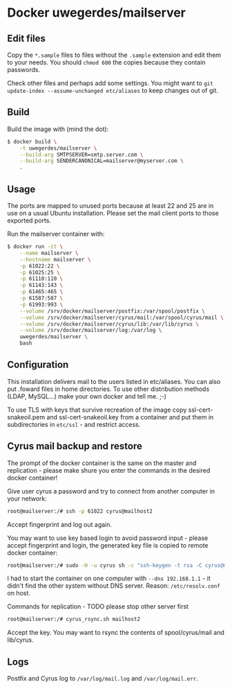 # Docker uwegerdes/mailserver

## Edit files

Copy the `*.sample` files to files without the `.sample` extension and edit them to your needs. You should `chmod 600` the copies because they contain passwords.

Check other files and perhaps add some settings. You might want to `git update-index --assume-unchanged etc/aliases` to keep changes out of git.

## Build

Build the image with (mind the dot):

```bash
$ docker build \
	-t uwegerdes/mailserver \
	--build-arg SMTPSERVER=smtp.server.com \
	--build-arg SENDERCANONICAL=mailserver@myserver.com \
	.
```

## Usage

The ports are mapped to unused ports because at least 22 and 25 are in use on a usual Ubuntu installation. Please set the mail client ports to those exported ports.

Run the mailserver container with:

```bash
$ docker run -it \
	--name mailserver \
	--hostname mailserver \
	-p 61022:22 \
	-p 61025:25 \
	-p 61110:110 \
	-p 61143:143 \
	-p 61465:465 \
	-p 61587:587 \
	-p 61993:993 \
	--volume /srv/docker/mailserver/postfix:/var/spool/postfix \
	--volume /srv/docker/mailserver/cyrus/mail:/var/spool/cyrus/mail \
	--volume /srv/docker/mailserver/cyrus/lib:/var/lib/cyrus \
	--volume /srv/docker/mailserver/log:/var/log \
	uwegerdes/mailserver \
	bash
```

## Configuration

This installation delivers mail to the users listed in etc/aliases. You can also put .foward files in home directories. To use other distribution methods (LDAP, MySQL...) make your own docker and tell me. ;-)

To use TLS with keys that survive recreation of the image copy ssl-cert-snakeoil.pem and ssl-cert-snakeoil.key from a container and put them in subdirectories in `etc/ssl` - and restrict access.


## Cyrus mail backup and restore

The prompt of the docker container is the same on the master and replication - please make shure you enter the commands in the desired docker container!

Give user cyrus a password and try to connect from another computer in your network:

```bash
root@mailserver:/# ssh -p 61022 cyrus@mailhost2
```

Accept fingerprint and log out again.

You may want to use key based login to avoid password input - please accept fingerprint and login, the generated key file is copied to remote docker container:

```bash
root@mailserver:/# sudo -H -u cyrus sh -c "ssh-keygen -t rsa -C cyrus@mailserver -N '' -f ~/.ssh/id_rsa && ssh-copy-id -i ~/.ssh/id_rsa.pub -p 61022 cyrus@raspihome"
```

I had to start the container on one computer with `--dns 192.168.1.1` - it didn't find the other system without DNS server. Reason: `/etc/resolv.conf` on host.

Commands for replication - TODO please stop other server first

```bash
root@mailserver:/# cyrus_rsync.sh mailhost2
```

Accept the key. You may want to rsync the contents of spool/cyrus/mail and lib/cyrus.

## Logs

Postfix and Cyrus log to `/var/log/mail.log` and `/var/log/mail.err`.
